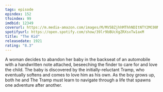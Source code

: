 ```yaml
---
tags: episode
epindex: 152
tfoindex: 99
imdbid: 12349
coverurl: https://m.media-amazon.com/images/M/MV5BZjhhMThhNDItNTY2MC00MmU1LTliNDEtNDdhZjdlNTY5ZDQ1XkEyXkFqcGdeQXVyNjc1NTYyMjg@._V1_SX202_CR0,0,202,300_.jpg
spotifyurl: https://open.spotify.com/show/39lr9bBUcXgZRXsxTw1axM
title: "The Kid"
releasedate: 1921
rating: "8.3"
---
```


A woman decides to abandon her baby in the backseat of an automobile with a handwritten note attached, beseeching the finder to care for and love the child. The baby is discovered by the initially-reluctant Tramp, who eventually softens and comes to love him as his own. As the boy grows up, both he and The Tramp must learn to navigate through a life that spawns one adventure after another.